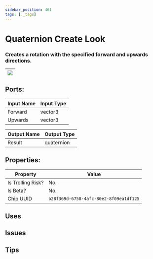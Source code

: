 ```yaml
---
sidebar_position: 461
tags: [._tags]
---
```


# Quaternion Create Look


### Creates a rotation with the specified forward and upwards directions.

| ![](https://images-ext-2.discordapp.net/external/MPmIaQzlEPmgGWlgi-WxBBXt0Bjv_zWPkg1y1f_sy3s/https/www.recroomcircuits.com/image/circuit/absolute-value?width=206&height=108) |
|-----|

## Ports:

| Input Name | Input Type |
|-----------|-----------|
| Forward | vector3 |
| Upwards | vector3 |

| Output Name | Output Type |
|-----------|-----------|
| Result | quaternion |

## Properties:

| Property  | Value |
|-------------------|-----------|
| Is Trolling Risk? | No. |
| Is Beta? | No. |
| Chip UUID | `b28f369d-6758-4afc-80e2-8f09ea1df125` |

## Uses

## Issues

## Tips